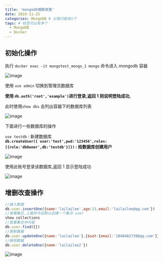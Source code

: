 ```yaml
---
title: 'mongodb增删改查'
date: 2019-11-25
categories: MongoDB # 分类只能有1个
tags: # 标签可以有多个
  - MongoDB
  - Docker
---
```


## 初始化操作

执行 `docker exec -it mongotest_mongo_1 mongo` 命令进入 mongodb 容器

![image](https://lailailee.oss-cn-chengdu.aliyuncs.com/%E5%8D%9A%E5%AE%A2%E5%9B%BE%E7%89%87/mongodb/04.png)

使用 `use admin` 切换到管理员数据库

**使用 `db.auth('root','example')`进行登录,返回 1 则说明登陆成功,**

此时使用`show dbs` 会列出容器下的数据库列表

![image](http://lailailee.oss-cn-chengdu.aliyuncs.com/%E5%8D%9A%E5%AE%A2%E5%9B%BE%E7%89%87/mongodb/05.png)

下面进行一些数据库的操作

`use testdb` : 新建数据库  
**`db.createUser({ user:'test',pwd:'123456',roles:[{role:'dbOwner',db:'testdb'}]})` : 给数据库创建用户**

![image](http://lailailee.oss-cn-chengdu.aliyuncs.com/%E5%8D%9A%E5%AE%A2%E5%9B%BE%E7%89%87/mongodb/06.png)

使用此账号登录该数据库,返回 1 显示登陆成功

![image](http://lailailee.oss-cn-chengdu.aliyuncs.com/%E5%8D%9A%E5%AE%A2%E5%9B%BE%E7%89%87/mongodb/07.png)

## 增删改查操作

```js
//插入数据
db.user.insertOne({name:'lailailee',age:23,email:'lailailee@qq.com'})
//查看集合,上面命令会默认创建一个集合 user
show collections
//查看集合中内容
db.user.find({})
//更新数据
db.user.updateOne({name:'lailailee'},{$set:{email:'1040481739@qq.com'}})
//删除数据
db.user.deleteOne({name:'lailailee2'})
```

![image](http://lailailee.oss-cn-chengdu.aliyuncs.com/%E5%8D%9A%E5%AE%A2%E5%9B%BE%E7%89%87/mongodb/08.png)
